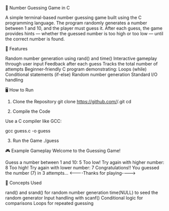 🎯 Number Guessing Game in C

A simple terminal-based number guessing game built using the C programming language.
The program randomly generates a number between 1 and 10, and the player must guess it.
After each guess, the game provides hints — whether the guessed number is too high or too low — until the correct number is found.

🧩 Features

Random number generation using rand() and time()
Interactive gameplay through user input
Feedback after each guess
Tracks the total number of attempts
Beginner-friendly C program demonstrating:
Loops (while)
Conditional statements (if-else)
Random number generation
Standard I/O handling

🖥️ How to Run
1. Clone the Repository
git clone https://github.com/<your-username>/<your-repo-name>.git
cd <your-repo-name>

2. Compile the Code

Use a C compiler like GCC:

gcc guess.c -o guess

3. Run the Game
./guess

🎮 Example Gameplay
Welcome to the Guessing Game!

Guess a number between 1 and 10: 5
Too low! Try again with higher number: 8
Too high! Try again with lower number: 7
Congratulations!!
You guessed the number (7) in 3 attempts...
<----Thanks for playing---->

🧠 Concepts Used

rand() and srand() for random number generation
time(NULL) to seed the random generator
Input handling with scanf()
Conditional logic for comparisons
Loops for repeated guessing
